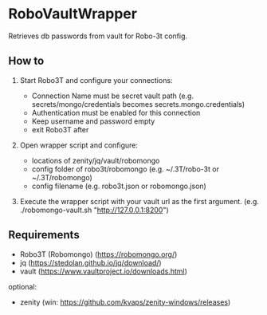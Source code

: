 # RoboVaultWrapper
Retrieves db passwords from vault for Robo-3t config.

## How to
1. Start Robo3T and configure your connections:
    - Connection Name must be secret vault path (e.g. secrets/mongo/credentials becomes secrets.mongo.credentials)
    - Authentication must be enabled for this connection
    - Keep username and password empty
    - exit Robo3T after
   
2. Open wrapper script and configure:
    - locations of zenity/jq/vault/robomongo
    - config folder of robo3t/robomongo (e.g. ~/.3T/robo-3t or ~/.3T/robomongo)
    - config filename (e.g. robo3t.json or robomongo.json)
3. Execute the wrapper script with your vault url as the first argument. (e.g. ./robomongo-vault.sh "http://127.0.0.1:8200")

## Requirements
- Robo3T (Robomongo) (https://robomongo.org/)
- jq (https://stedolan.github.io/jq/download/) 
- vault (https://www.vaultproject.io/downloads.html)

optional:
- zenity (win: https://github.com/kvaps/zenity-windows/releases)
